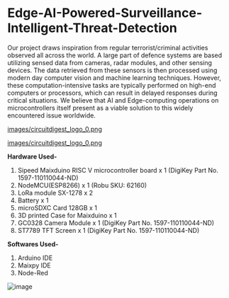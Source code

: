 # Edge-AI-Powered-Surveillance-Intelligent-Threat-Detection
Our project draws inspiration from regular terrorist/criminal activities observed all across the world. A large part of defence systems are based utilizing sensed data from cameras, radar modules, and other sensing devices. The data retrieved from these sensors is then processed using modern day computer vision and machine learning techniques. However, these computation-intensive tasks are typically performed on high-end computers or processors, which can result in delayed responses during critical situations.
We believe that AI and Edge-computing operations on microcontrollers itself present as a viable solution to this widely encountered issue worldwide.

[images/circuitdigest_logo_0.png](https://circuitdigest.com/microcontroller-projects/edge-ai-powered-surveillance-intelligent-threat-detection)

[images/circuitdigest_logo_0.png](https://www.youtube.com/watch?v=jS4blB46gOI)

**Hardware Used-**

1) Sipeed Maixduino RISC V microcontroller board  x  1   (DigiKey Part No. 1597-110110044-ND)
2) NodeMCU(ESP8266) x 1 (Robu  SKU: 62160) 
3) LoRa module SX-1278  x  2
4) Battery  x  1
5) microSDXC Card 128GB  x  1
6) 3D printed Case for Maixduino  x  1
7) GC0328 Camera Module  x  1    (DigiKey Part No. 1597-110110044-ND)
8) ST7789 TFT Screen  x  1    (DigiKey Part No. 1597-110110044-ND)

**Softwares Used-**

1) Arduino IDE
2) Maixpy IDE
3) Node-Red
   
![image](https://github.com/user-attachments/assets/c9106f43-fb05-4e2f-a770-215ad1f0ce16)
